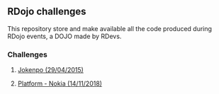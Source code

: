 ## RDojo challenges

This repository store and make available all the code produced during RDojo events, a DOJO made by RDevs.

### Challenges

1. [Jokenpo (29/04/2015)](http://dojopuzzles.com/problemas/exibe/jokenpo)

2. [Platform - Nokia (14/11/2018)](http://dojopuzzles.com/problemas/exibe/escrevendo-no-celular/)
